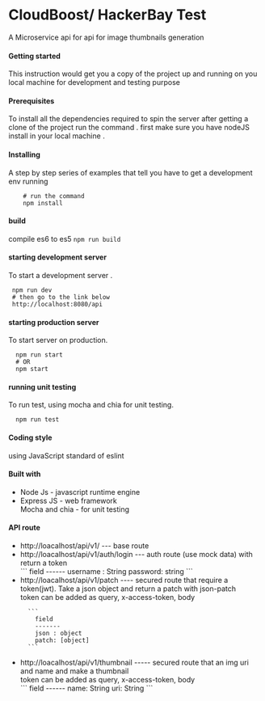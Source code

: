# CloudBoost/ HackerBay  Test
  A Microservice api for api for image thumbnails generation
#### Getting started 
This instruction would get you a copy of the project up and running on you local machine for development and testing purpose </br>
#### Prerequisites
To install all the dependencies required to spin the server after getting a clone of the project run the command . first make sure you have nodeJS install in your local machine .</br>
#### Installing
A step by step series of examples that tell you have to get a development env running
``` cd projectDirectory
    # run the command
    npm install 
```
#### build 
compile es6 to es5 
``` npm run build ```
#### starting development server 
To start a development server .</br>
```
 npm run dev
 # then go to the link below
 http://localhost:8080/api
 ```
#### starting production server
To start server on production.</br>
``` 
  npm run start 
  # OR
  npm start
```
#### running unit testing 
To run test, using mocha and chia for unit testing.</br>
```
  npm run test
```
#### Coding style 
using JavaScript standard of eslint </br>
#### Built with 
<ul>
  <li>Node Js - javascript runtime engine </li>
  <li> Express JS - web framework </li>
  </li> Mocha and chia - for unit testing </li>
</ul>

#### API route 
<ul>
  <li> http://loacalhost/api/v1/ --- base route</li>
  <li>
     http://loacalhost/api/v1/auth/login --- auth route (use mock data) with return a token </br>
     ```
     field 
     ------
     username : String
     password: string
     ```
  </li>
  <li>
      http://loacalhost/api/v1/patch ----  secured route that require a token(jwt). Take a json object and return a patch with json-patch</br>
      token can be added as query, x-access-token, body</br>

      ```
        field
        -------
        json : object
        patch: [object]
      ```
  </li>
  <li>
    http://loacalhost/api/v1/thumbnail ----- secured route that an img uri and name and make a thumbnail</br>
    token can be added as query, x-access-token, body </br>
    ```
       field
       ------
       name: String
       uri:  String
    ```
  </li>
</ul>

